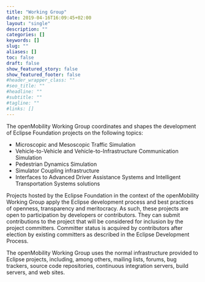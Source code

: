 ```yaml
---
title: "Working Group"
date: 2019-04-16T16:09:45+02:00
layout: "single"
description: ""
categories: []
keywords: []
slug: ""
aliases: []
toc: false
draft: false
show_featured_story: false
show_featured_footer: false
#header_wrapper_class: ""
#seo_title: ""
#headline: ""
#subtitle: ""
#tagline: ""
#links: []
---
```


The openMobility Working Group coordinates and shapes the development of Eclipse Foundation projects on the following topics:

- Microscopic and Mesoscopic Traffic Simulation
- Vehicle-to-Vehicle and Vehicle-to-Infrastructure Communication Simulation
- Pedestrian Dynamics Simulation
- Simulator Coupling infrastructure
- Interfaces to Advanced Driver Assistance Systems and Intelligent Transportation Systems solutions

Projects hosted by the Eclipse Foundation in the context of the openMobility Working Group apply the Eclipse development process and best practices of openness, transparency and meritocracy. As such, these projects are open to participation by developers or contributors. They can submit contributions to the project that will be considered for inclusion by the project committers. Committer status is acquired by contributors after election by existing committers as described in the Eclipse Development Process.

The openMobility Working Group uses the normal infrastructure provided to Eclipse projects, including, among others, mailing lists, forums, bug trackers, source code repositories, continuous integration servers, build servers, and web sites.
